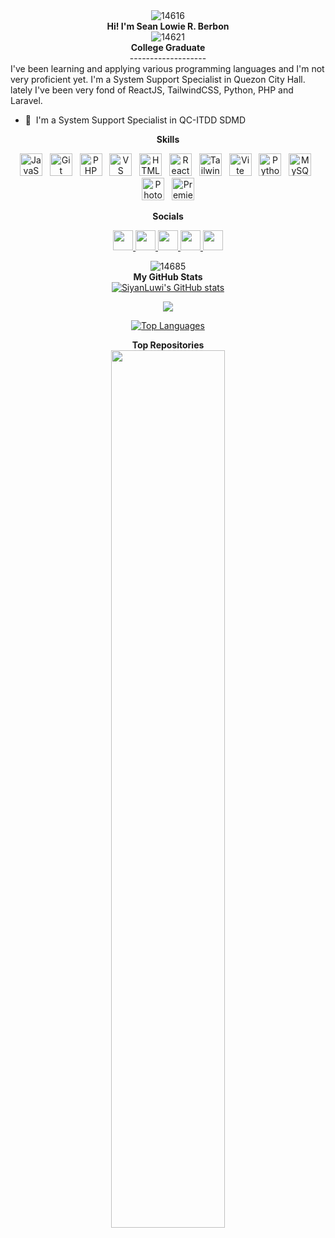 <div align="center">
    <img src="https://github.com/SiyanLuwi/SiyanLuwi/assets/145175874/4848ed99-d887-4165-8c3c-2f5d52110732" alt="14616">
</div>


<div align="center">
  <b>Hi! I'm Sean Lowie R. Berbon</b>
</div>



 <div align="center">
 <img src="https://github.com/SiyanLuwi/SiyanLuwi/assets/145175874/c011ba60-05f1-4123-9dec-4c616fed7ca1" alt="14621"/>
 </div>


<div align="center">
    <b>College Graduate</b>   
</div>

<div align="center">-------------------</div>
I've been learning and applying various programming languages and I'm not very proficient yet. I'm a System Support Specialist in Quezon City Hall. lately I've been very fond of ReactJS, TailwindCSS, Python,  PHP and Laravel.

* 🧠  I'm a System Support Specialist in QC-ITDD SDMD

<div align="center">
    <b>Skills</b>
</div>


<p align="center">
    <a href="https://developer.mozilla.org/en-US/docs/Web/JavaScript" target="_blank" rel="noreferrer" style="text-decoration: none;">
        <img src="https://raw.githubusercontent.com/danielcranney/readme-generator/main/public/icons/skills/javascript-colored.svg" width="36" height="36" alt="JavaScript" />
    </a>&nbsp;
    <a href="https://git-scm.com/" target="_blank" rel="noreferrer" style="text-decoration: none;">
        <img src="https://raw.githubusercontent.com/danielcranney/readme-generator/main/public/icons/skills/git-colored.svg" width="36" height="36" alt="Git" />
    </a>&nbsp;
    <a href="https://www.php.net/" target="_blank" rel="noreferrer" style="text-decoration: none;">
        <img src="https://raw.githubusercontent.com/danielcranney/readme-generator/main/public/icons/skills/php-colored.svg" width="36" height="36" alt="PHP" />
    </a>&nbsp;
    <a href="https://code.visualstudio.com/" target="_blank" rel="noreferrer" style="text-decoration: none;">
        <img src="https://raw.githubusercontent.com/danielcranney/readme-generator/main/public/icons/skills/visualstudiocode.svg" width="36" height="36" alt="VS Code" />
    </a>&nbsp;
    <a href="https://developer.mozilla.org/en-US/docs/Glossary/HTML5" target="_blank" rel="noreferrer" style="text-decoration: none;">
        <img src="https://raw.githubusercontent.com/danielcranney/readme-generator/main/public/icons/skills/html5-colored.svg" width="36" height="36" alt="HTML5" />
    </a>&nbsp;
    <a href="https://reactjs.org/" target="_blank" rel="noreferrer" style="text-decoration: none;">
        <img src="https://raw.githubusercontent.com/danielcranney/readme-generator/main/public/icons/skills/react-colored.svg" width="36" height="36" alt="React" />
    </a>&nbsp;
    <a href="https://tailwindcss.com/" target="_blank" rel="noreferrer" style="text-decoration: none;">
        <img src="https://raw.githubusercontent.com/danielcranney/readme-generator/main/public/icons/skills/tailwindcss-colored.svg" width="36" height="36" alt="TailwindCSS" />
    </a>&nbsp;
    <a href="https://vitejs.dev/" target="_blank" rel="noreferrer" style="text-decoration: none;">
        <img src="https://raw.githubusercontent.com/danielcranney/readme-generator/main/public/icons/skills/vite-colored.svg" width="36" height="36" alt="Vite" />
    </a>&nbsp;
    <a href="https://www.python.org/" target="_blank" rel="noreferrer" style="text-decoration: none;">
        <img src="https://raw.githubusercontent.com/danielcranney/readme-generator/main/public/icons/skills/python-colored.svg" width="36" height="36" alt="Python" />
    </a>&nbsp;
    <a href="https://www.mysql.com/" target="_blank" rel="noreferrer" style="text-decoration: none;">
        <img src="https://raw.githubusercontent.com/danielcranney/readme-generator/main/public/icons/skills/mysql-colored.svg" width="36" height="36" alt="MySQL" />
    </a>&nbsp;
    <a href="https://www.adobe.com/uk/products/photoshop.html" target="_blank" rel="noreferrer" style="text-decoration: none;">
        <img src="https://raw.githubusercontent.com/danielcranney/readme-generator/main/public/icons/skills/photoshop-colored.svg" width="36" height="36" alt="Photoshop" />
    </a>&nbsp;
    <a href="https://www.adobe.com/uk/products/premiere.html" target="_blank" rel="noreferrer" style="text-decoration: none;">
        <img src="https://raw.githubusercontent.com/danielcranney/readme-generator/main/public/icons/skills/premierepro-colored.svg" width="36" height="36" alt="Premiere Pro" />
    </a>
</p>


<div align="center">
    <b>Socials</b>
</div>

<p align="center"> 
    <a href="https://discord.com/users/siyan_luwi" target="_blank" rel="noreferrer"> 
        <picture> 
            <source media="(prefers-color-scheme: dark)" srcset="https://raw.githubusercontent.com/danielcranney/readme-generator/main/public/icons/socials/discord-dark.svg" /> 
            <source media="(prefers-color-scheme: light)" srcset="https://raw.githubusercontent.com/danielcranney/readme-generator/main/public/icons/socials/discord.svg" /> 
            <img src="https://raw.githubusercontent.com/danielcranney/readmegenerator/main/public/icons/socials/discord.svg" width="32" height="32" />
        </picture> 
    </a> 
    <a href="https://www.facebook.com/BeeeBooop" target="_blank" rel="noreferrer"> 
        <picture> 
            <source media="(prefers-color-scheme: dark)" srcset="https://raw.githubusercontent.com/danielcranney/readme-generator/main/public/icons/socials/facebook-dark.svg" /> 
            <source media="(prefers-color-scheme:light)"srcset="https://raw.githubusercontent.com/danielcranney/readme-generator/main/public/icons/socials/facebook.svg" /> 
            <img src="https://raw.githubusercontent.com/danielcranney/readme-generator/main/public/icons/socials/facebook.svg" width="32" height="32" /> 
        </picture> 
    </a> 
    <a href="https://www.github.com/SiyanLuwi" target="_blank" rel="noreferrer"> 
        <picture> 
            <source media="(prefers-color-scheme: dark)" srcset="https://raw.githubusercontent.com/danielcranney/readme-generator/main/public/icons/socials/github-dark.svg" /> 
            <source media="(prefers-color-scheme: light)" srcset="https://raw.githubusercontent.com/danielcranney/readme-generator/main/public/icons/socials/github.svg" /> 
            <img src="https://raw.githubusercontent.com/danielcranney/readme-generator/main/public/icons/socials/github.svg" width="32" height="32" />
        </picture>
    </a> 
    <a href="http://www.instagram.com/beeebooop_" target="_blank" rel="noreferrer"> 
        <picture> 
            <source media="(prefers-color-scheme: dark)" srcset="https://raw.githubusercontent.com/danielcranney/readme-generator/main/public/icons/socials/instagram-dark.svg" /> 
            <source media="(prefers-color-scheme: light)" srcset="https://raw.githubusercontent.com/danielcranney/readme-generator/main/public/icons/socials/instagram.svg" /> 
            <img src="https://raw.githubusercontent.com/danielcranney/readme-generator/main/public/icons/socials/instagram.svg" width="32" height="32" /> 
        </picture> 
    </a> 
    <a href="https://www.x.com/SiyanLuwi" target="_blank" rel="noreferrer"> 
        <picture> 
            <source media="(prefers-color-scheme: dark)" srcset="https://raw.githubusercontent.com/danielcranney/readme-generator/main/public/icons/socials/twitter-dark.svg" /> 
            <source media="(prefers-color-scheme: light)" srcset="https://raw.githubusercontent.com/danielcranney/readme-generator/main/public/icons/socials/twitter.svg" /> 
            <img src="https://raw.githubusercontent.com/danielcranney/readme-generator/main/public/icons/socials/twitter.svg" width="32" height="32" />
        </picture> 
    </a>
</p>


<div align="center">
  <img src="https://github.com/SiyanLuwi/SiyanLuwi/assets/145175874/e5d14768-90c6-4f6c-ac1a-8ae7ec154016" alt="14685">
</div>

<!--
<div align="center">
    <b>Badges</b>
</div>
-->


<div align="center">
    <b>My GitHub Stats</b>
</div >


<div align="center">
<a href="http://www.github.com/SiyanLuwi"><img src="https://github-readme-stats.vercel.app/api?username=SiyanLuwi&show_icons=true&hide=&count_private=true&title_color=0891b2&text_color=ffffff&icon_color=0891b2&bg_color=0f172a&hide_border=true&show_icons=true" alt="SiyanLuwi's GitHub stats" /></a>

<a href="http://www.github.com/SiyanLuwi"><img src="https://github-readme-streak-stats.herokuapp.com/?user=SiyanLuwi&stroke=ffffff&background=0f172a&ring=0891b2&fire=0891b2&currStreakNum=ffffff&currStreakLabel=0891b2&sideNums=ffffff&sideLabels=ffffff&dates=ffffff&hide_border=true" /></a>

<a href="https://github.com/SiyanLuwi" align="left"><img src="https://github-readme-stats.vercel.app/api/top-langs/?username=SiyanLuwi&langs_count=10&title_color=0891b2&text_color=ffffff&icon_color=0891b2&bg_color=0f172a&hide_border=true&locale=en&custom_title=Top%20%Languages" alt="Top Languages" /></a>

</div>

<div align="center">
    <b>Top Repositories</b>
</div>

<div align="center" style="margin-bottom: 20px;">
    <a href="https://github.com/SiyanLuwi/Crisp">
        <img width="60%" src="https://github-readme-stats.vercel.app/api/pin/?username=SiyanLuwi&repo=Crisp&title_color=0891b2&text_color=ffffff&icon_color=0891b2&bg_color=0f172a&hide_border=true&locale=en" />
    </a>
</div>





